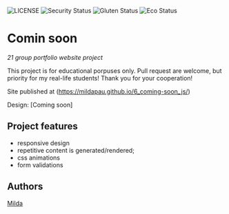 ![LICENSE](https://img.shields.io/badge/license-MIT-blue.svg?style=flat-square)
![Security Status](https://img.shields.io/security-headers?label=Security&url=https%3A%2F%2Fgithub.com&style=flat-square)
![Gluten Status](https://img.shields.io/badge/Gluten-Free-green.svg)
![Eco Status](https://img.shields.io/badge/ECO-Friendly-green.svg)

# Comin soon

_21 group portfolio website project_

This project is for educational porpuses only. Pull request are welcome, but priority for my real-life students! Thank you for your cooperation!

Site published at (https://mildapau.github.io/6_coming-soon_js/)

Design: [Coming soon]

## Project features

-   responsive design
-   repetitive content is generated/rendered;
-   css animations
-   form validations

## Authors

[Milda](https://github.com/MildaPau)

